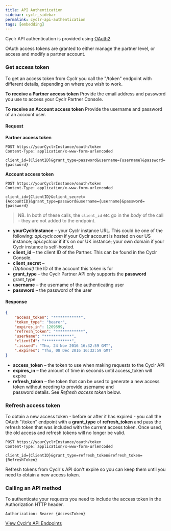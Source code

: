 ```yaml
---
title: API Authentication
sidebar: cyclr_sidebar
permalink: cyclr-api-authentication
tags: [embedding]
---
```


Cyclr API authentication is provided using [OAuth2](https://oauth.net/2/).

OAuth access tokens are granted to either manage the partner level, or access and modify a partner account.

### Get access token

To get an access token from Cyclr you call the "/token" endpoint with different details, depending on where you wish to work.

**To receive a Partner access token**
Provide the email address and password you use to access your Cyclr Partner Console.

**To receive an Account access token**
Provide the username and password of an account user.

#### Request

**Partner access token**

```http
POST https://yourCyclrInstance/oauth/token
Content-Type: application/x-www-form-urlencoded

client_id={ClientID}&grant_type=password&username={username}&password={password}
```

**Account access token**

```http
POST https://yourCyclrInstance/oauth/token
Content-Type: application/x-www-form-urlencoded

client_id={ClientID}&client_secret={AccountID}&grant_type=password&username={username}&password={password}
```

> NB. In both of these calls, the ``client_id`` etc go in the _body_ of the call - they are not added to the endpoint.

- **yourCyclrInstance** – your Cyclr instance URL. This could be one of the following: *api.cyclr.com* if your Cyclr account is hosted on our US instance; *api.cyclr.uk* if it's on our UK instance; your own domain if your Cyclr instance is self-hosted.
- **client_id** – the client ID of the Partner. This can be found in the Cyclr Console.
- **client_secret** –  
    _(Optional)_ the ID of the account this token is for
- **grant_type** – the Cyclr Partner API only supports the **password** grant\_type
- **username** – the username of the authenticating user
- **password** – the password of the user

#### Response

```json
{
    "access_token": "************",
    "token_type": "bearer",
    "expires_in": 1209599,
    "refresh_token": "************",
    "userName": "************",
    "clientId": "************",
    ".issued": "Thu, 24 Nov 2016 16:32:59 GMT",
    ".expires": "Thu, 08 Dec 2016 16:32:59 GMT"
}
```

- **access_token** – the token to use when making requests to the Cyclr API
- **expires_in** – the amount of time in seconds until access_token will expire
- **refresh_token** – the token that can be used to generate a new access token without needing to provide username and  
    password details.    See *Refresh access token* below.

### Refresh access token

To obtain a new access token - before or after it has expired - you call the OAuth "/token" endpoint with a **grant_type** of **refresh_token** and pass the refresh token that was included with the current access token. Once used, the old access and refresh tokens will no longer be valid.

```http
POST https://yourCyclrInstance/oauth/token
Content-Type: application/x-www-form-urlencoded

client_id={ClientID}&grant_type=refresh_token&refresh_token={RefreshToken}
```

Refresh tokens from Cyclr's API don't expire so you can keep them until you need to obtain a new access token.

### Calling an API method

To authenticate your requests you need to include the access token in the Authorization HTTP header.

```http
Authorization: Bearer {AccessToken}
```

[View Cyclr’s API Endpoints](./api-endpoints)
